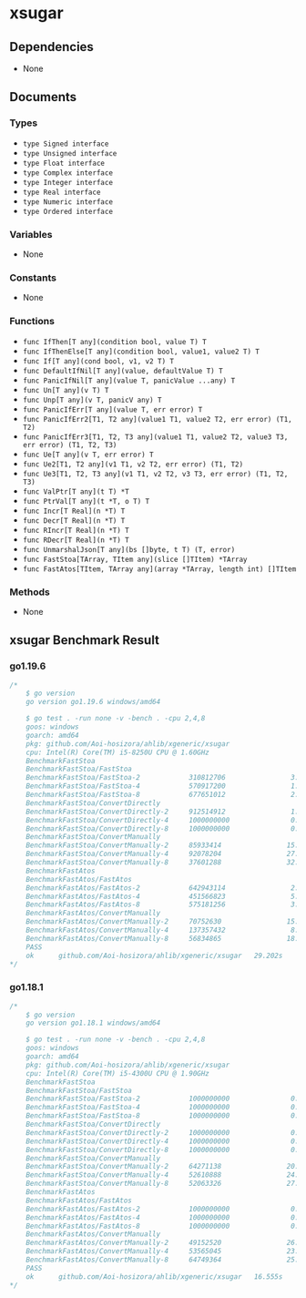 # xsugar

## Dependencies

+ None

## Documents

### Types

+ `type Signed interface`
+ `type Unsigned interface`
+ `type Float interface`
+ `type Complex interface`
+ `type Integer interface`
+ `type Real interface`
+ `type Numeric interface`
+ `type Ordered interface`

### Variables

+ None

### Constants

+ None

### Functions

+ `func IfThen[T any](condition bool, value T) T`
+ `func IfThenElse[T any](condition bool, value1, value2 T) T`
+ `func If[T any](cond bool, v1, v2 T) T`
+ `func DefaultIfNil[T any](value, defaultValue T) T`
+ `func PanicIfNil[T any](value T, panicValue ...any) T`
+ `func Un[T any](v T) T`
+ `func Unp[T any](v T, panicV any) T`
+ `func PanicIfErr[T any](value T, err error) T`
+ `func PanicIfErr2[T1, T2 any](value1 T1, value2 T2, err error) (T1, T2)`
+ `func PanicIfErr3[T1, T2, T3 any](value1 T1, value2 T2, value3 T3, err error) (T1, T2, T3)`
+ `func Ue[T any](v T, err error) T`
+ `func Ue2[T1, T2 any](v1 T1, v2 T2, err error) (T1, T2)`
+ `func Ue3[T1, T2, T3 any](v1 T1, v2 T2, v3 T3, err error) (T1, T2, T3)`
+ `func ValPtr[T any](t T) *T`
+ `func PtrVal[T any](t *T, o T) T`
+ `func Incr[T Real](n *T) T`
+ `func Decr[T Real](n *T) T`
+ `func RIncr[T Real](n *T) T`
+ `func RDecr[T Real](n *T) T`
+ `func UnmarshalJson[T any](bs []byte, t T) (T, error)`
+ `func FastStoa[TArray, TItem any](slice []TItem) *TArray`
+ `func FastAtos[TItem, TArray any](array *TArray, length int) []TItem`

### Methods

+ None

## xsugar Benchmark Result

### go1.19.6

```go
/*
	$ go version
	go version go1.19.6 windows/amd64

	$ go test . -run none -v -bench . -cpu 2,4,8
	goos: windows
	goarch: amd64
	pkg: github.com/Aoi-hosizora/ahlib/xgeneric/xsugar
	cpu: Intel(R) Core(TM) i5-8250U CPU @ 1.60GHz
	BenchmarkFastStoa
	BenchmarkFastStoa/FastStoa
	BenchmarkFastStoa/FastStoa-2            310812706                3.855 ns/op           0 B/op          0 allocs/op
	BenchmarkFastStoa/FastStoa-4            570917200                1.772 ns/op           0 B/op          0 allocs/op
	BenchmarkFastStoa/FastStoa-8            677651012                2.802 ns/op           0 B/op          0 allocs/op
	BenchmarkFastStoa/ConvertDirectly
	BenchmarkFastStoa/ConvertDirectly-2     912514912                1.327 ns/op           0 B/op          0 allocs/op
	BenchmarkFastStoa/ConvertDirectly-4     1000000000               0.6321 ns/op          0 B/op          0 allocs/op
	BenchmarkFastStoa/ConvertDirectly-8     1000000000               0.6387 ns/op          0 B/op          0 allocs/op
	BenchmarkFastStoa/ConvertManually
	BenchmarkFastStoa/ConvertManually-2     85933414                15.04 ns/op            0 B/op          0 allocs/op
	BenchmarkFastStoa/ConvertManually-4     92078204                27.54 ns/op            0 B/op          0 allocs/op
	BenchmarkFastStoa/ConvertManually-8     37601288                32.58 ns/op            0 B/op          0 allocs/op
	BenchmarkFastAtos
	BenchmarkFastAtos/FastAtos
	BenchmarkFastAtos/FastAtos-2            642943114                2.119 ns/op           0 B/op          0 allocs/op
	BenchmarkFastAtos/FastAtos-4            451566823                5.533 ns/op           0 B/op          0 allocs/op
	BenchmarkFastAtos/FastAtos-8            575181256                3.967 ns/op           0 B/op          0 allocs/op
	BenchmarkFastAtos/ConvertManually
	BenchmarkFastAtos/ConvertManually-2     70752630                15.96 ns/op            0 B/op          0 allocs/op
	BenchmarkFastAtos/ConvertManually-4     137357432                8.911 ns/op           0 B/op          0 allocs/op
	BenchmarkFastAtos/ConvertManually-8     56834865                18.92 ns/op            0 B/op          0 allocs/op
	PASS
	ok      github.com/Aoi-hosizora/ahlib/xgeneric/xsugar   29.202s
*/
```

### go1.18.1

```go
/*
	$ go version
	go version go1.18.1 windows/amd64

	$ go test . -run none -v -bench . -cpu 2,4,8
	goos: windows
	goarch: amd64
	pkg: github.com/Aoi-hosizora/ahlib/xgeneric/xsugar
	cpu: Intel(R) Core(TM) i5-4300U CPU @ 1.90GHz
	BenchmarkFastStoa
	BenchmarkFastStoa/FastStoa
	BenchmarkFastStoa/FastStoa-2            1000000000               0.4472 ns/op          0 B/op          0 allocs/op
	BenchmarkFastStoa/FastStoa-4            1000000000               0.4390 ns/op          0 B/op          0 allocs/op
	BenchmarkFastStoa/FastStoa-8            1000000000               0.4723 ns/op          0 B/op          0 allocs/op
	BenchmarkFastStoa/ConvertDirectly
	BenchmarkFastStoa/ConvertDirectly-2     1000000000               0.4445 ns/op          0 B/op          0 allocs/op
	BenchmarkFastStoa/ConvertDirectly-4     1000000000               0.4905 ns/op          0 B/op          0 allocs/op
	BenchmarkFastStoa/ConvertDirectly-8     1000000000               0.4321 ns/op          0 B/op          0 allocs/op
	BenchmarkFastStoa/ConvertManually
	BenchmarkFastStoa/ConvertManually-2     64271138                20.26 ns/op            0 B/op          0 allocs/op
	BenchmarkFastStoa/ConvertManually-4     52610888                24.37 ns/op            0 B/op          0 allocs/op
	BenchmarkFastStoa/ConvertManually-8     52063326                27.36 ns/op            0 B/op          0 allocs/op
	BenchmarkFastAtos
	BenchmarkFastAtos/FastAtos
	BenchmarkFastAtos/FastAtos-2            1000000000               0.4542 ns/op          0 B/op          0 allocs/op
	BenchmarkFastAtos/FastAtos-4            1000000000               0.5729 ns/op          0 B/op          0 allocs/op
	BenchmarkFastAtos/FastAtos-8            1000000000               0.4700 ns/op          0 B/op          0 allocs/op
	BenchmarkFastAtos/ConvertManually
	BenchmarkFastAtos/ConvertManually-2     49152520                26.07 ns/op            0 B/op          0 allocs/op
	BenchmarkFastAtos/ConvertManually-4     53565045                23.71 ns/op            0 B/op          0 allocs/op
	BenchmarkFastAtos/ConvertManually-8     64749364                25.98 ns/op            0 B/op          0 allocs/op
	PASS
	ok      github.com/Aoi-hosizora/ahlib/xgeneric/xsugar   16.555s
*/
```
